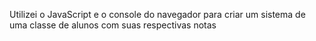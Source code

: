 Utilizei o JavaScript e o console do navegador para criar um sistema de uma classe de alunos com suas respectivas notas
